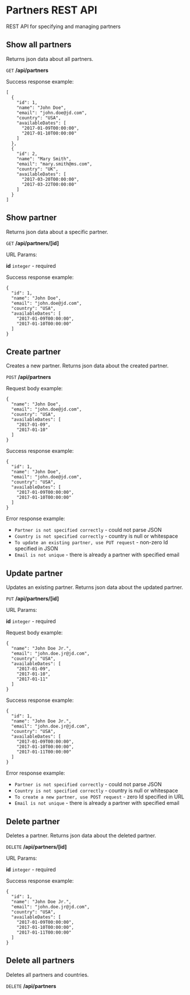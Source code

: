# Partners REST API

REST API for specifying and managing partners

## Show all partners

  Returns json data about all partners.

  `GET` **/api/partners**

  Success response example:

  ```
  [
    {
      "id": 1,
      "name": "John Doe",
      "email": "john.doe@jd.com",
      "country": "USA",
      "availableDates": [
        "2017-01-09T00:00:00",
        "2017-01-10T00:00:00"
      ]
    },
    {
      "id": 2,
      "name": "Mary Smith",
      "email": "mary.smith@ms.com",
      "country": "UK",
      "availableDates": [
        "2017-03-20T00:00:00",
        "2017-03-22T00:00:00"
      ]
    }
  ]
  ```
  
## Show partner

  Returns json data about a specific partner.

  `GET` **/api/partners/[id]**

  URL Params:

  **id** `integer` - required

  Success response example:

  ```
  {
    "id": 1,
    "name": "John Doe",
    "email": "john.doe@jd.com",
    "country": "USA",
    "availableDates": [
      "2017-01-09T00:00:00",
      "2017-01-10T00:00:00"
    ]
  } 
  ```

## Create partner

  Creates a new partner. Returns json data about the created partner.

  `POST` **/api/partners**

  Request body example:

  ```
  {
    "name": "John Doe",
    "email": "john.doe@jd.com",
    "country": "USA",
    "availableDates": [
      "2017-01-09",
      "2017-01-10"
    ]
  } 
  ```

  Success response example:

  ```
  {
    "id": 1,
    "name": "John Doe",
    "email": "john.doe@jd.com",
    "country": "USA",
    "availableDates": [
      "2017-01-09T00:00:00",
      "2017-01-10T00:00:00"
    ]
  } 
  ```

  Error response example:
  * `Partner is not specified correctly` - could not parse JSON
  * `Country is not specified correctly` - country is null or whitespace
  * `To update an existing partner, use PUT request` - non-zero Id specified in JSON
  * `Email is not unique` - there is already a partner with specified email

## Update partner

  Updates an existing partner. Returns json data about the updated partner.

  `PUT` **/api/partners/[id]**

  URL Params:

  **id** `integer` - required

  Request body example:

  ```
  {
    "name": "John Doe Jr.",
    "email": "john.doe.jr@jd.com",
    "country": "USA",
    "availableDates": [
      "2017-01-09",
      "2017-01-10",
      "2017-01-11"
    ]
  } 
  ```

  Success response example:

  ```
  {
    "id": 1,
    "name": "John Doe Jr.",
    "email": "john.doe.jr@jd.com",
    "country": "USA",
    "availableDates": [
      "2017-01-09T00:00:00",
      "2017-01-10T00:00:00",
      "2017-01-11T00:00:00"
    ]
  } 
  ```

  Error response example:
  * `Partner is not specified correctly` - could not parse JSON
  * `Country is not specified correctly` - country is null or whitespace
  * `To create a new partner, use POST request` - zero Id specified in URL
  * `Email is not unique` - there is already a partner with specified email

## Delete partner

  Deletes a partner. Returns json data about the deleted partner.

  `DELETE` **/api/partners/[id]**

  URL Params:

  **id** `integer` - required

  Success response example:

  ```
  {
    "id": 1,
    "name": "John Doe Jr.",
    "email": "john.doe.jr@jd.com",
    "country": "USA",
    "availableDates": [
      "2017-01-09T00:00:00",
      "2017-01-10T00:00:00",
      "2017-01-11T00:00:00"
    ]
  } 
  ```

## Delete all partners

  Deletes all partners and countries.

  `DELETE` **/api/partners**